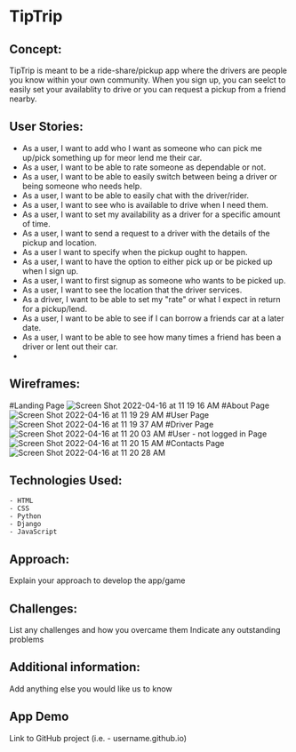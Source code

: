 # TipTrip

## Concept:
TipTrip is meant to be a ride-share/pickup app where the drivers are people you know within your own community. When you sign up, you can seelct to easily set your availablity to drive or you can request a pickup from a friend nearby. 

## User Stories: 
- As a user, I want to add who I want as someone who can pick me up/pick something up for meor lend me their car.
- As a user, I want to be able to rate someone as dependable or not.
- As a user, I want to be able to easily switch between being a driver or being someone who needs help.
- As a user, I want to be able to easily chat with the driver/rider.
- As a user, I want to see who is available to drive when I need them.
- As a user, I want to set my availability as a driver for a specific amount of time.
- As a user, I want to send a request to a driver with the details of the pickup and location.
- As a user I want to specify when the pickup ought to happen.
- As a user, I want to have the option to either pick up or be picked up when I sign up.
- As a user, I want to first signup as someone who wants to be picked up.
- As a user, I want to see the location that the driver services.
- As a driver, I want to be able to set my "rate" or what I expect in return for a pickup/lend.
- As a user, I want to be able to see if I can borrow a friends car at a later date.
- As a user, I want to be able to see how many times a friend has been a driver or lent out their car. 
- 

## Wireframes:
#Landing Page
![Screen Shot 2022-04-16 at 11 19 16 AM](https://user-images.githubusercontent.com/55766816/163686905-be196aa1-c791-4fc8-abc4-dcffad92218e.png)
#About Page
![Screen Shot 2022-04-16 at 11 19 29 AM](https://user-images.githubusercontent.com/55766816/163686906-9a56a6e4-c31f-41bc-afc5-49a2a5eba2b7.png)
#User Page
![Screen Shot 2022-04-16 at 11 19 37 AM](https://user-images.githubusercontent.com/55766816/163686907-0bceeda8-b425-4859-aaa5-23af9816876e.png)
#Driver Page
![Screen Shot 2022-04-16 at 11 20 03 AM](https://user-images.githubusercontent.com/55766816/163686912-38252b5f-feb7-48f4-a9b1-1fea115e61ba.png)
#User - not logged in Page
![Screen Shot 2022-04-16 at 11 20 15 AM](https://user-images.githubusercontent.com/55766816/163686913-ad69f22f-70b6-418a-8ffe-ea6c7e3c2381.png)
#Contacts Page
![Screen Shot 2022-04-16 at 11 20 28 AM](https://user-images.githubusercontent.com/55766816/163686914-5a83c7f5-de6d-41e6-99d5-5ac8b9813bfe.png)



## Technologies Used:
    - HTML
    - CSS
    - Python
    - Django
    - JavaScript

## Approach:
Explain your approach to develop the app/game

## Challenges:
List any challenges and how you overcame them
Indicate any outstanding problems

## Additional information:
Add anything else you would like us to know

## App Demo
Link to GitHub project (i.e. - username.github.io)
